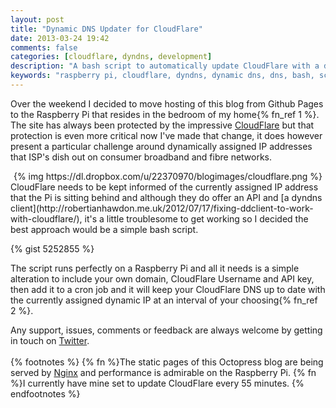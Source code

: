 ```yaml
---
layout: post
title: "Dynamic DNS Updater for CloudFlare"
date: 2013-03-24 19:42
comments: false
categories: [cloudflare, dyndns, development]
description: "A bash script to automatically update CloudFlare with a dynamically assigned IP address"
keywords: "raspberry pi, cloudflare, dyndns, dynamic dns, dns, bash, script, network, static ip, dynamic ip, ip"
---
```

Over the weekend I decided to move hosting of this blog from Github Pages to the Raspberry Pi that resides in the bedroom of my home{% fn_ref 1 %}. The site has always been protected by the impressive [CloudFlare](http://www.cloudflare.com/) but that protection is even more critical now I've made that change, it does however present a particular challenge around dynamically assigned IP addresses that ISP's dish out on consumer broadband and fibre networks.
<center>{% img https://dl.dropbox.com/u/22370970/blogimages/cloudflare.png %}</center>
CloudFlare needs to be kept informed of the currently assigned IP address that the Pi is sitting behind and although they do offer an API and [a dyndns client](http://robertianhawdon.me.uk/2012/07/17/fixing-ddclient-to-work-with-cloudflare/), it's a little troublesome to get working so I decided the best approach would be a simple bash script.

{% gist 5252855 %}

The script runs perfectly on a Raspberry Pi and all it needs is a simple alteration to include your own domain, CloudFlare Username and API key, then add it to a cron job and it will keep your CloudFlare DNS up to date with the currently assigned dynamic IP at an interval of your choosing{% fn_ref 2 %}.

Any support, issues, comments or feedback are always welcome by getting in touch on [Twitter](http://twitter.com/macjasp).
<br>
<br>
{% footnotes %}
{% fn %}The static pages of this Octopress blog are being served by [Nginx](http://nginx.org/en/) and performance is admirable on the Raspberry Pi.
{% fn %}I currently have mine set to update CloudFlare every 55 minutes.
{% endfootnotes %}